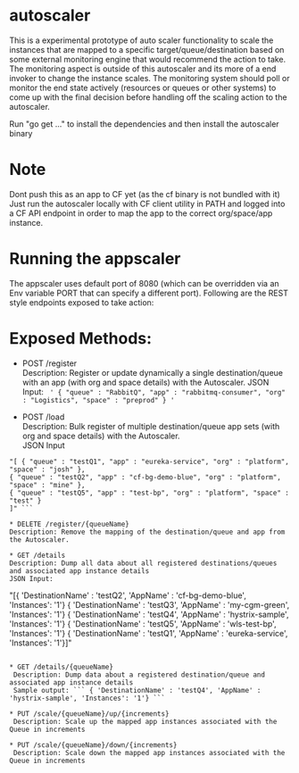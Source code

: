 # autoscaler
This is a experimental prototype of auto scaler functionality to scale the instances that are mapped to a specific target/queue/destination based on some external monitoring engine that would recommend the action to take. The monitoring aspect is outside of this autoscaler and its more of a end invoker to change the instance scales. The monitoring system should poll or monitor the end state actively (resources or queues or other systems) to come up with the final decision before handling off the scaling action to the autoscaler.

Run "go get ..." to install the dependencies and then install the autoscaler binary

# Note
Dont push this as an app to CF yet (as the cf binary is not bundled with it)
Just run the autoscaler locally with CF client utility in PATH and logged into a CF API endpoint in order to map the app to the correct org/space/app instance.

# Running the appscaler
The appscaler uses default port of 8080 (which can be overridden via an Env variable PORT that can specify a different port).
Following are the REST style endpoints exposed to take action:

# Exposed Methods:  
* POST /register  
 Description: Register or update dynamically a single destination/queue with an app (with org and space details) with the Autoscaler.
 JSON Input: ```  ' { "queue" : "RabbitQ", "app" : "rabbitmq-consumer", "org" : "Logistics", "space" : "preprod" } ' ```

* POST /load  
 Description: Bulk register of multiple destination/queue app sets (with org and space details) with the Autoscaler.  
 JSON Input 
 ```
 "[ { "queue" : "testQ1", "app" : "eureka-service", "org" : "platform", "space" : "josh" },
{ "queue" : "testQ2", "app" : "cf-bg-demo-blue", "org" : "platform", "space" : "mine" }, 
{ "queue" : "testQ5", "app" : "test-bp", "org" : "platform", "space" : "test" }
]" ``` 

* DELETE /register/{queueName}  
 Description: Remove the mapping of the destination/queue and app from the Autoscaler.    

* GET /details  
 Description: Dump all data about all registered destinations/queues and associated app instance details    
 JSON Input:
 ```
 "[{ 'DestinationName' : 'testQ2', 'AppName' : 'cf-bg-demo-blue', 'Instances': '1'}
{ 'DestinationName' : 'testQ3', 'AppName' : 'my-cgm-green', 'Instances': '1'}
{ 'DestinationName' : 'testQ4', 'AppName' : 'hystrix-sample', 'Instances': '1'}
{ 'DestinationName' : 'testQ5', 'AppName' : 'wls-test-bp', 'Instances': '1'}
{ 'DestinationName' : 'testQ1', 'AppName' : 'eureka-service', 'Instances': '1'}]"
```

* GET /details/{queueName}  
 Description: Dump data about a registered destination/queue and associated app instance details    
 Sample output: ``` { 'DestinationName' : 'testQ4', 'AppName' : 'hystrix-sample', 'Instances': '1'} ```

* PUT /scale/{queueName}/up/{increments}  
 Description: Scale up the mapped app instances associated with the Queue in increments

* PUT /scale/{queueName}/down/{increments}  
 Description: Scale down the mapped app instances associated with the Queue in increments

